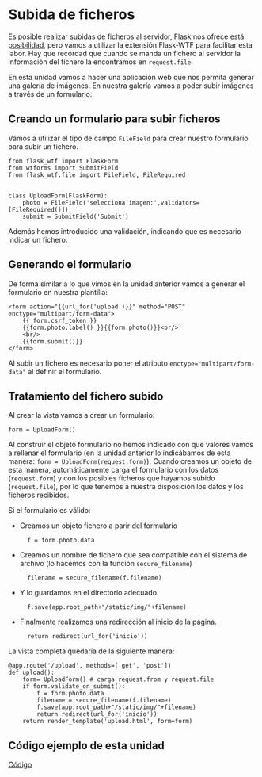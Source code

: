 # Subida de ficheros

Es posible realizar subidas de ficheros al servidor, Flask nos ofrece está [posibilidad](http://flask.pocoo.org/docs/0.12/patterns/fileuploads/), pero vamos a utilizar la extensión Flask-WTF para facilitar esta labor. Hay que recordad que cuando se manda un fichero al servidor la información del fichero la encontramos en `request.file`.

En esta unidad vamos a hacer una aplicación web que nos permita generar una galería de imágenes. En nuestra galería vamos a poder subir imágenes a través de un formulario.

## Creando un formulario para subir ficheros

Vamos a utilizar el tipo de campo `FileField` para crear nuestro formulario para subir un fichero.

	from flask_wtf import FlaskForm
	from wtforms import SubmitField
	from flask_wtf.file import FileField, FileRequired	
	

	class UploadForm(FlaskForm):
	    photo = FileField('selecciona imagen:',validators=[FileRequired()])
	    submit = SubmitField('Submit')

Además hemos introducido una validación, indicando que es necesario indicar un fichero.

## Generando el formulario

De forma similar a lo que vimos en la unidad anterior vamos a generar el formulario en nuestra plantilla:

	<form action="{{url_for('upload')}}" method="POST" enctype="multipart/form-data">
    	{{ form.csrf_token }}
    	{{form.photo.label() }}{{form.photo()}}<br/>
		<br/>
  		{{form.submit()}}
	</form>

Al subir un fichero es necesario poner el atributo `enctype="multipart/form-data"` al definir el formulario.

## Tratamiento del fichero subido

Al crear la vista vamos a crear un formulario:

	form = UploadForm()

Al construir el objeto formulario no hemos indicado con que valores vamos a rellenar el formulario (en la unidad anterior lo indicábamos de esta manera: `form = UploadForm(request.form)`). Cuando creamos un objeto de esta manera, automáticamente carga el formulario con los datos (`request.form`) y con los posibles ficheros que hayamos subido (`request.file`), por lo que tenemos a nuestra disposición los datos y los ficheros recibidos.

Si el formulario es válido:

* Creamos un objeto fichero a parir del formulario

		f = form.photo.data

* Creamos un nombre de fichero que sea compatible con el sistema de archivo (lo hacemos con la función `secure_filename`)

		filename = secure_filename(f.filename)

* Y lo guardamos en el directorio adecuado.

		f.save(app.root_path+"/static/img/"+filename)

* Finalmente realizamos una redirección al inicio de la página.

		return redirect(url_for('inicio'))

La vista completa quedaría de la siguiente manera:

	@app.route('/upload', methods=['get', 'post'])
	def upload():
		form= UploadForm() # carga request.from y request.file
		if form.validate_on_submit():
			f = form.photo.data
			filename = secure_filename(f.filename)
			f.save(app.root_path+"/static/img/"+filename)
			return redirect(url_for('inicio'))
		return render_template('upload.html', form=form)

## Código ejemplo de esta unidad

[Código](../../ejemplos/u20)
